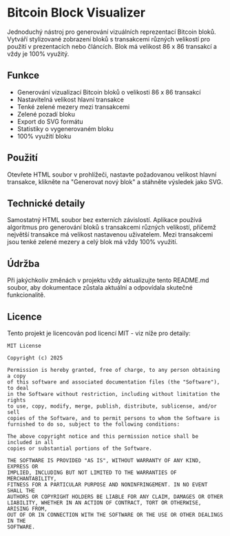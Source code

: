 # Bitcoin Block Visualizer

Jednoduchý nástroj pro generování vizuálních reprezentací Bitcoin bloků. Vytváří stylizované zobrazení bloků s transakcemi různých velikostí pro použití v prezentacích nebo článcích. Blok má velikost 86 x 86 transakcí a vždy je 100% využitý.

## Funkce

- Generování vizualizací Bitcoin bloků o velikosti 86 x 86 transakcí
- Nastavitelná velikost hlavní transakce
- Tenké zelené mezery mezi transakcemi
- Zelené pozadí bloku
- Export do SVG formátu
- Statistiky o vygenerovaném bloku
- 100% využití bloku

## Použití

Otevřete HTML soubor v prohlížeči, nastavte požadovanou velikost hlavní transakce, klikněte na "Generovat nový blok" a stáhněte výsledek jako SVG.

## Technické detaily

Samostatný HTML soubor bez externích závislostí. Aplikace používá algoritmus pro generování bloků s transakcemi různých velikostí, přičemž největší transakce má velikost nastavenou uživatelem. Mezi transakcemi jsou tenké zelené mezery a celý blok má vždy 100% využití.

## Údržba

Při jakýchkoliv změnách v projektu vždy aktualizujte tento README.md soubor, aby dokumentace zůstala aktuální a odpovídala skutečné funkcionalitě.

## Licence

Tento projekt je licencován pod licencí MIT - viz níže pro detaily:

```
MIT License

Copyright (c) 2025

Permission is hereby granted, free of charge, to any person obtaining a copy
of this software and associated documentation files (the "Software"), to deal
in the Software without restriction, including without limitation the rights
to use, copy, modify, merge, publish, distribute, sublicense, and/or sell
copies of the Software, and to permit persons to whom the Software is
furnished to do so, subject to the following conditions:

The above copyright notice and this permission notice shall be included in all
copies or substantial portions of the Software.

THE SOFTWARE IS PROVIDED "AS IS", WITHOUT WARRANTY OF ANY KIND, EXPRESS OR
IMPLIED, INCLUDING BUT NOT LIMITED TO THE WARRANTIES OF MERCHANTABILITY,
FITNESS FOR A PARTICULAR PURPOSE AND NONINFRINGEMENT. IN NO EVENT SHALL THE
AUTHORS OR COPYRIGHT HOLDERS BE LIABLE FOR ANY CLAIM, DAMAGES OR OTHER
LIABILITY, WHETHER IN AN ACTION OF CONTRACT, TORT OR OTHERWISE, ARISING FROM,
OUT OF OR IN CONNECTION WITH THE SOFTWARE OR THE USE OR OTHER DEALINGS IN THE
SOFTWARE.
```